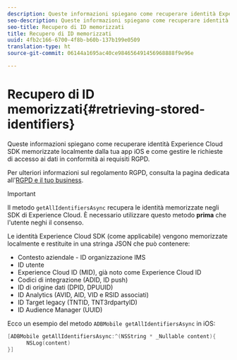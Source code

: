 ```yaml
---
description: Queste informazioni spiegano come recuperare identità Experience Cloud SDK memorizzate localmente dalla tua app iOS e come gestire le richieste di accesso ai dati in conformità ai requisiti GDPR.
seo-description: Queste informazioni spiegano come recuperare identità Experience Cloud SDK memorizzate localmente dalla tua app iOS e come gestire le richieste di accesso ai dati in conformità ai requisiti GDPR.
seo-title: Recupero di ID memorizzati
title: Recupero di ID memorizzati
uuid: 4fb2c166-6700-4f8b-b60b-137b199e0509
translation-type: ht
source-git-commit: 06144a1695ac40ce984656491456968888f9e96e

---
```



# Recupero di ID memorizzati{#retrieving-stored-identifiers}

Queste informazioni spiegano come recuperare identità Experience Cloud SDK memorizzate localmente dalla tua app iOS e come gestire le richieste di accesso ai dati in conformità ai requisiti RGPD.

Per ulteriori informazioni sul regolamento RGPD, consulta la pagina dedicata all'[RGPD e il tuo business](https://www.adobe.com/it/privacy/general-data-protection-regulation.html).

>[!IMPORTANT]
>
>Il metodo `getAllIdentifiersAsync` recupera le identità memorizzate negli SDK di Experience Cloud. È necessario utilizzare questo metodo **prima** che l'utente neghi il consenso.

Le identità Experience Cloud SDK (come applicabile) vengono memorizzate localmente e restituite in una stringa JSON che può contenere:

* Contesto aziendale - ID organizzazione IMS
* ID utente
* Experience Cloud ID (MID), già noto come Experience Cloud ID
* Codici di integrazione (ADID, ID push)
* ID di origine dati (DPID, DPUUID)
* ID Analytics (AVID, AID, VID e RSID associati)
* ID Target legacy (TNTID, TNT3rdpartyID)
* ID Audience Manager (UUID)

Ecco un esempio del metodo `ADBMobile getAllIdentifiersAsync` in iOS:

```objective-c
[ADBMobile getAllIdentifiersAsync:^(NSString * _Nullable content){
      NSLog(content) 
}]
```

